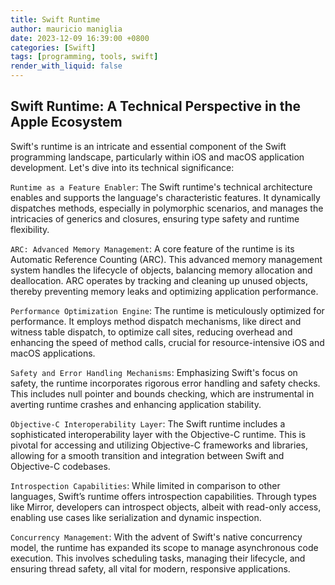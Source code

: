 ```yaml
---
title: Swift Runtime
author: mauricio maniglia
date: 2023-12-09 16:39:00 +0800
categories: [Swift]
tags: [programming, tools, swift]
render_with_liquid: false
---
```

## Swift Runtime: A Technical Perspective in the Apple Ecosystem

Swift's runtime is an intricate and essential component of the Swift programming landscape, particularly within iOS and macOS application development. Let's dive into its technical significance:

`Runtime as a Feature Enabler`: The Swift runtime's technical architecture enables and supports the language's characteristic features. It dynamically dispatches methods, especially in polymorphic scenarios, and manages the intricacies of generics and closures, ensuring type safety and runtime flexibility.

`ARC: Advanced Memory Management`: A core feature of the runtime is its Automatic Reference Counting (ARC). This advanced memory management system handles the lifecycle of objects, balancing memory allocation and deallocation. ARC operates by tracking and cleaning up unused objects, thereby preventing memory leaks and optimizing application performance.

`Performance Optimization Engine`: The runtime is meticulously optimized for performance. It employs method dispatch mechanisms, like direct and witness table dispatch, to optimize call sites, reducing overhead and enhancing the speed of method calls, crucial for resource-intensive iOS and macOS applications.

`Safety and Error Handling Mechanisms`: Emphasizing Swift's focus on safety, the runtime incorporates rigorous error handling and safety checks. This includes null pointer and bounds checking, which are instrumental in averting runtime crashes and enhancing application stability.

`Objective-C Interoperability Layer`: The Swift runtime includes a sophisticated interoperability layer with the Objective-C runtime. This is pivotal for accessing and utilizing Objective-C frameworks and libraries, allowing for a smooth transition and integration between Swift and Objective-C codebases.

`Introspection Capabilities`: While limited in comparison to other languages, Swift’s runtime offers introspection capabilities. Through types like Mirror, developers can introspect objects, albeit with read-only access, enabling use cases like serialization and dynamic inspection.

`Concurrency Management`: With the advent of Swift's native concurrency model, the runtime has expanded its scope to manage asynchronous code execution. This involves scheduling tasks, managing their lifecycle, and ensuring thread safety, all vital for modern, responsive applications.
